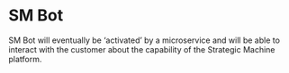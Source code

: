 # SM Bot

SM Bot will eventually be ‘activated’ by a microservice and will be able to interact with the customer about the capability of the Strategic Machine platform.